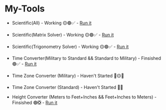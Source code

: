 # My-Tools

- Scientific(All) - Working 🟡🟢✅ - [Run it](https://toolsbyabid.netlify.app/Scientific/)
- Scientific(Matrix Solver) - Working 🟡🟢✅ - [Run it](https://toolsbyabid.netlify.app/Scientific/Matrix/)
- Scientific(Trigonometry Solver) - Working 🟡🟢✅ - [Run it](https://toolsbyabid.netlify.app/Scientific/Trigonometry/)

- Time Converter(Military to Standard && Standard to Military) - Finsished 🟢✅ - [Run it](https://toolsbyabid.netlify.app/timeconverter/)

- Time Zone Converter (Military) - Haven't Started 🔴🟡❎

- Time Zone Converter (Standard) - Haven't Started 🔴❎

- Height Converter (Meters to Feet+Inches && Feet+Inches to Meters) - Finsished 🟢❎ - [Run it](https://toolsbyabid.netlify.app/heightconverter/)
